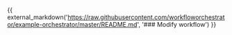 {{ external_markdown('https://raw.githubusercontent.com/workfloworchestrator/example-orchestrator/master/README.md',
'### Modify workflow') }}
